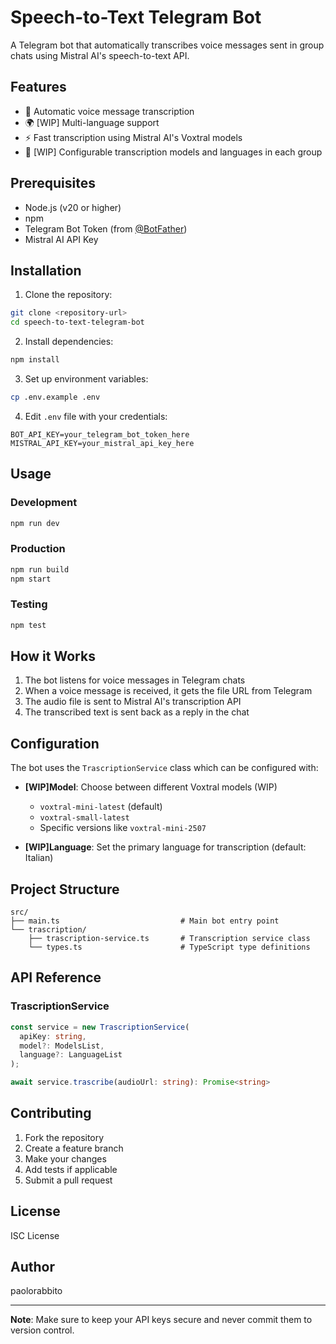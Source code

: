 # Speech-to-Text Telegram Bot

A Telegram bot that automatically transcribes voice messages sent in group chats using Mistral AI's speech-to-text API.

## Features

- 🎤 Automatic voice message transcription
- 🌍 [WIP] Multi-language support
- ⚡ Fast transcription using Mistral AI's Voxtral models
- 🔧 [WIP] Configurable transcription models and languages in each group

## Prerequisites

- Node.js (v20 or higher)
- npm
- Telegram Bot Token (from [@BotFather](https://t.me/botfather))
- Mistral AI API Key

## Installation

1. Clone the repository:
```bash
git clone <repository-url>
cd speech-to-text-telegram-bot
```

2. Install dependencies:
```bash
npm install
```

3. Set up environment variables:
```bash
cp .env.example .env
```

4. Edit `.env` file with your credentials:
```env
BOT_API_KEY=your_telegram_bot_token_here
MISTRAL_API_KEY=your_mistral_api_key_here
```

## Usage

### Development
```bash
npm run dev
```

### Production
```bash
npm run build
npm start
```

### Testing
```bash
npm test
```

## How it Works

1. The bot listens for voice messages in Telegram chats
2. When a voice message is received, it gets the file URL from Telegram
3. The audio file is sent to Mistral AI's transcription API
4. The transcribed text is sent back as a reply in the chat

## Configuration

The bot uses the `TrascriptionService` class which can be configured with:

- **[WIP]Model**: Choose between different Voxtral models (WIP)
  - `voxtral-mini-latest` (default)
  - `voxtral-small-latest`
  - Specific versions like `voxtral-mini-2507`

- **[WIP]Language**: Set the primary language for transcription (default: Italian)

## Project Structure

```
src/
├── main.ts                           # Main bot entry point
└── trascription/
    ├── trascription-service.ts       # Transcription service class
    └── types.ts                      # TypeScript type definitions
```

## API Reference

### TrascriptionService

```typescript
const service = new TrascriptionService(
  apiKey: string,
  model?: ModelsList,
  language?: LanguageList
);

await service.trascribe(audioUrl: string): Promise<string>
```

## Contributing

1. Fork the repository
2. Create a feature branch
3. Make your changes
4. Add tests if applicable
5. Submit a pull request

## License

ISC License

## Author

paolorabbito

---

**Note**: Make sure to keep your API keys secure and never commit them to version control.